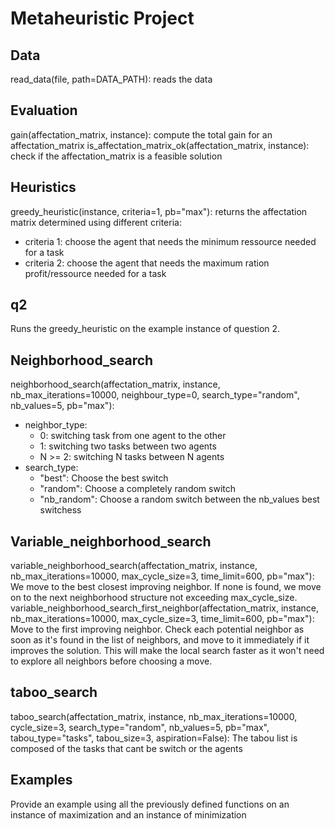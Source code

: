 # Metaheuristic Project


## Data
read_data(file, path=DATA_PATH): reads the data

## Evaluation
gain(affectation_matrix, instance): compute the total gain for an affectation_matrix
is_affectation_matrix_ok(affectation_matrix, instance): check if the affectation_matrix is a feasible solution

## Heuristics
greedy_heuristic(instance, criteria=1, pb="max"): returns the affectation matrix determined using different criteria:
- criteria 1: choose the agent that needs the minimum ressource needed for a task
- criteria 2: choose the agent that needs the maximum ration profit/ressource needed for a task

## q2
Runs the greedy_heuristic on the example instance of question 2.

## Neighborhood_search
neighborhood_search(affectation_matrix, instance, nb_max_iterations=10000, neighbour_type=0, search_type="random", nb_values=5, pb="max"):
- neighbor_type:
    - 0: switching task from one agent to the other
    - 1: switching two tasks between two agents
    - N >= 2: switching N tasks between N agents
- search_type:
    - "best": Choose the best switch
    - "random": Choose a completely random switch
    - "nb_random": Choose a random switch between the nb_values best switchess

## Variable_neighborhood_search
variable_neighborhood_search(affectation_matrix, instance, nb_max_iterations=10000, max_cycle_size=3, time_limit=600, pb="max"): We move to the best closest improving neighbor. If none is found, we move on to the next neighborhood structure not exceeding max_cycle_size.
variable_neighborhood_search_first_neighbor(affectation_matrix, instance, nb_max_iterations=10000, max_cycle_size=3, time_limit=600, pb="max"): Move to the first improving neighbor. Check each potential neighbor as soon as it's found in the list of neighbors, and move to it immediately if it improves the solution. This will make the local search faster as it won't need to explore all neighbors before choosing a move.


## taboo_search
taboo_search(affectation_matrix, instance, nb_max_iterations=10000, cycle_size=3, search_type="random", nb_values=5, pb="max", tabou_type="tasks", tabou_size=3, aspiration=False): The tabou list is composed of the tasks that cant be switch or the agents

## Examples
Provide an example using all the previously defined functions on an instance of maximization and an instance of minimization

